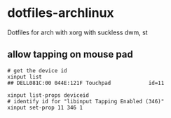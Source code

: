 # dotfiles-archlinux

Dotfiles for arch with xorg with suckless dwm, st

## allow tapping on mouse pad

```
# get the device id
xinput list
## DELL081C:00 044E:121F Touchpad            id=11

xinput list-props deviceid
# identify id for "libinput Tapping Enabled (346)"
xinput set-prop 11 346 1
```
